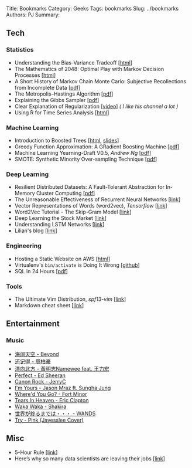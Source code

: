 Title: Bookmarks
Category: Geeks
Tags: bookmarks
Slug: ../bookmarks
Authors: PJ
Summary: 


## **Tech**
### Statistics
* Understanding the Bias-Variance Tradeoff [[html](http://scott.fortmann-roe.com/docs/BiasVariance.html)]
* The Mathematics of 2048: Optimal Play with Markov Decision Processes [[html](http://jdlm.info/articles/2018/03/18/markov-decision-process-2048.html)]
* A Short History of Markov Chain Monte Carlo: Subjective Recollections from Incomplete Data [[pdf](https://arxiv.org/pdf/0808.2902.pdf)]
* The Metropolis–Hastings Algorithm [[pdf](https://arxiv.org/pdf/1504.01896.pdf)]
* Explaining the Gibbs Sampler [[pdf](http://www.math.umd.edu/~slud/s705/CasellaGeorgeAMSTAT1992.pdf)]
* Clear Explanation of Regularization [[video](https://youtu.be/sO4ZirJh9ds)] *( I like his channel a lot )*
* Using R for Time Series Analysis [[html](http://a-little-book-of-r-for-time-series.readthedocs.io/en/latest/src/timeseries.html)]

### Machine Learning
* Introduction to Boosted Trees [[html](http://xgboost.readthedocs.io/en/latest/model.html), [slides](https://homes.cs.washington.edu/~tqchen/pdf/BoostedTree.pdf)]
* Greedy Function Approximation: A GRadient Boosting Machine [[pdf](https://statweb.stanford.edu/~jhf/ftp/trebst.pdf)]
* Machine Learning Yearning-Draft V0.5, *Andrew Ng* [[pdf](https://tensorflowkorea.files.wordpress.com/2016/12/machine_learning_yearning_v0-5.pdf)]
* SMOTE: Synthetic Minority Over-sampling Technique [[pdf](https://www.jair.org/media/953/live-953-2037-jair.pdf)]

### Deep Learning
* Resilient Distributed Datasets: A Fault-Tolerant Abstraction for In-Memory Cluster Computing [[pdf](https://www.usenix.org/system/files/conference/nsdi12/nsdi12-final138.pdf)]
* The Unreasonable Effectiveness of Recurrent Neural Networks [[link](http://karpathy.github.io/2015/05/21/rnn-effectiveness/)]
* Vector Representations of Words (word2vec), *Tensorflow* [[link](https://www.tensorflow.org/tutorials/word2vec)]
* Word2Vec Tutorial - The Skip-Gram Model [[link](http://mccormickml.com/2016/04/19/word2vec-tutorial-the-skip-gram-model/)]
* Deep Learning the Stock Market [[link](https://medium.com/@TalPerry/deep-learning-the-stock-market-df853d139e02)]
* Understanding LSTM Networks [[link](http://colah.github.io/posts/2015-08-Understanding-LSTMs/)]
* Lilian's blog [[link](https://lilianweng.github.io/lil-log/)]

### Engineering
* Hosting a Static Website on AWS [[html](https://docs.aws.amazon.com/AmazonS3/latest/dev/website-hosting-custom-domain-walkthrough.html)]
* Virtualenv's `bin/activate` is Doing It Wrong [[github](https://gist.github.com/datagrok/2199506)]
* SQL in 24 Hours [[pdf](http://ptgmedia.pearsoncmg.com/images/9780672335419/samplepages/0672335417.pdf)]

### Tools
* The Ultimate Vim Distribution, *spf13-vim* [[link](http://vim.spf13.com/)]
* Markdown cheat sheet [[link](https://beegit.com/markdown-cheat-sheet)]

## **Entertainment**
### Music
* [海阔天空 - Beyond](https://youtu.be/qu_FSptjRic)
* [还记得 - 周柏豪](https://youtu.be/caGhQ2tXAiM)
* [漂向北方 - 黃明志Namewee feat. 王力宏](https://youtu.be/qIF8xvSA0Gw)
* [Perfect - Ed Sheeran](https://youtu.be/2Vv-BfVoq4g)
* [Canon Rock - JerryC](https://youtu.be/by8oyJztzwo)
* [I'm Yours - Jason Mraz ft. Sungha Jung](https://youtu.be/d_QsH92iZYk)
* [Where'd You Go? - Fort Minor](https://youtu.be/feeuoERYOV0)
* [Tears In Heaven - Eric Clapton](https://youtu.be/JxPj3GAYYZ0)
* [Waka Waka - Shakira](https://youtu.be/pRpeEdMmmQ0)
* [世界が終るまでは・・・ - WANDS](https://youtu.be/3-2WpEy1qPQ)
* [Try - Pink (Jayesslee Cover)](https://youtu.be/4SnFcAaIAvs)

## **Misc**
* 5-Hour Rule [[link](https://medium.com/the-mission/the-5-hour-rule-if-youre-not-spending-5-hours-per-week-learning-you-re-being-irresponsible-791c3f18f5e6)]
* Here’s why so many data scientists are leaving their jobs [[link](https://towardsdatascience.com/why-so-many-data-scientists-are-leaving-their-jobs-a1f0329d7ea4)]




